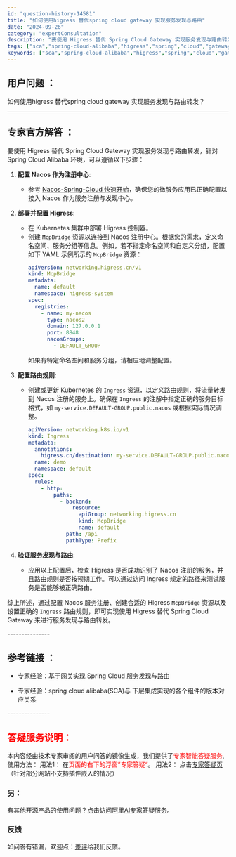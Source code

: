 ```yaml
---
id: "question-history-14581"
title: "如何使用higress 替代spring cloud gateway 实现服务发现与路由"
date: "2024-09-26"
category: "expertConsultation"
description: "要使用 Higress 替代 Spring Cloud Gateway 实现服务发现与路由转发，针对 Spring Cloud Alibaba 环境，可以遵循以下步骤：1. **配置 Nacos 作为注册中心**:   - 参考 [Nacos-Spring-Cloud 快速开始](https://s"
tags: ["sca","spring-cloud-alibaba","higress","spring","cloud","gateway","服务发现"]
keywords: ["sca","spring-cloud-alibaba","higress","spring","cloud","gateway","服务发现"]
---
```


## 用户问题 ： 
 如何使用higress 替代spring cloud gateway 实现服务发现与路由转发？  

---------------
## 专家官方解答 ：

要使用 Higress 替代 Spring Cloud Gateway 实现服务发现与路由转发，针对 Spring Cloud Alibaba 环境，可以遵循以下步骤：

1. **配置 Nacos 作为注册中心**:
   - 参考 [Nacos-Spring-Cloud 快速开始](https://sca.aliyun.com/zh-cn/docs/next/user-guide/nacos/quick-start)，确保您的微服务应用已正确配置以接入 Nacos 作为服务注册与发现中心。

2. **部署并配置 Higress**:
   - 在 Kubernetes 集群中部署 Higress 控制器。
   - 创建 `McpBridge` 资源以连接到 Nacos 注册中心。根据您的需求，定义命名空间、服务分组等信息。例如，若不指定命名空间和自定义分组，配置如下 YAML 示例所示的 `McpBridge` 资源：
     ```yaml
     apiVersion: networking.higress.cn/v1
     kind: McpBridge
     metadata:
       name: default
       namespace: higress-system
     spec:
       registries:
         - name: my-nacos
           type: nacos2
           domain: 127.0.0.1
           port: 8848
           nacosGroups:
             - DEFAULT_GROUP
     ```
     如果有特定命名空间和服务分组，请相应地调整配置。

3. **配置路由规则**:
   - 创建或更新 Kubernetes 的 `Ingress` 资源，以定义路由规则，将流量转发到 Nacos 注册的服务上。确保在 `Ingress` 的注解中指定正确的服务目标格式，如 `my-service.DEFAULT-GROUP.public.nacos` 或根据实际情况调整。
     ```yaml
     apiVersion: networking.k8s.io/v1
     kind: Ingress
     metadata:
       annotations:
         higress.cn/destination: my-service.DEFAULT-GROUP.public.nacos
       name: demo
       namespace: default
     spec:
       rules:
         - http:
             paths:
               - backend:
                   resource:
                     apiGroup: networking.higress.cn
                     kind: McpBridge
                     name: default
                 path: /api
                 pathType: Prefix
     ```

4. **验证服务发现与路由**:
   - 应用以上配置后，检查 Higress 是否成功识别了 Nacos 注册的服务，并且路由规则是否按预期工作。可以通过访问 Ingress 规定的路径来测试服务是否能够被正确路由。

综上所述，通过配置 Nacos 服务注册、创建合适的 Higress `McpBridge` 资源以及设置正确的 `Ingress` 路由规则，即可实现使用 Higress 替代 Spring Cloud Gateway 来进行服务发现与路由转发。


<font color="#949494">---------------</font> 


## 参考链接 ：

* 专家经验：基于网关实现 Spring Cloud 服务发现与路由 
 
 * 专家经验：spring cloud alibaba(SCA)与 下层集成实现的各个组件的版本对应关系 


 <font color="#949494">---------------</font> 
 


## <font color="#FF0000">答疑服务说明：</font> 

本内容经由技术专家审阅的用户问答的镜像生成，我们提供了<font color="#FF0000">专家智能答疑服务</font>,使用方法：
用法1： 在<font color="#FF0000">页面的右下的浮窗”专家答疑“</font>。
用法2： 点击[专家答疑页](https://answer.opensource.alibaba.com/docs/intro)（针对部分网站不支持插件嵌入的情况）
### 另：


有其他开源产品的使用问题？[点击访问阿里AI专家答疑服务](https://answer.opensource.alibaba.com/docs/intro)。
### 反馈
如问答有错漏，欢迎点：[差评](https://ai.nacos.io/user/feedbackByEnhancerGradePOJOID?enhancerGradePOJOId=14582)给我们反馈。

